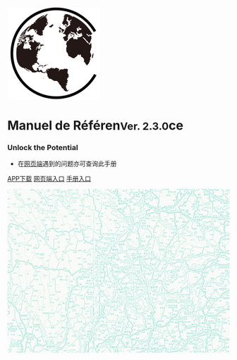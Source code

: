 ![LOGO](../_pic/新时代.png)

# Manuel de Référen<small>Ver. 2.3.0</small>ce

### Unlock the Potential

- 在[网页端](http://www.pointhouse.cn)遇到的问题亦可查询此手册

[APP下载](http://www.pointhouse.cn/download)
[网页端入口](http://pointhouse.cn)
[手册入口](README)

![](_pic/川渝背景图.png)